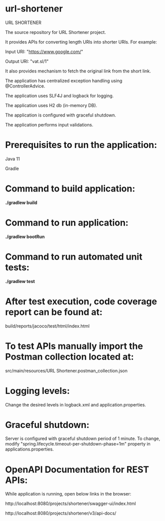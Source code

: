 # url-shortener

URL SHORTENER

The source repository for URL Shortener project.

It provides APIs for converting length URls into shorter URIs. For example:

Input URI: "https://www.google.com/"

Output URI: "vat.sl/1"


It also provides mechanism to fetch the original link from the short link.


The application has centralized exception handling using @ControllerAdvice.

The application uses SLF4J and logback for logging.

The application uses H2 db (in-memory DB).

The application is configured with graceful shutdown.

The application performs input validations.


# Prerequisites to run the application:
Java 11

Gradle


# Command to build application:
**./gradlew build**


# Command to run application:
**./gradlew bootRun**


# Command to run automated unit tests:
**./gradlew test**


# After test execution, code coverage report can be found at:
build/reports/jacoco/test/html/index.html


# To test APIs manually import the Postman collection located at:
src/main/resources/URL Shortener.postman_collection.json


# Logging levels:
Change the desired levels in logback.xml and application.properties.


# Graceful shutdown:
Server is configured with graceful shutdown period of 1 minute. To change, modify "spring.lifecycle.timeout-per-shutdown-phase=1m" property in applications.properties.


# OpenAPI Documentation for REST APIs:
While application is running, open below links in the browser:


http://localhost:8080/projects/shortener/swagger-ui/index.html

http://localhost:8080/projects/shortener/v3/api-docs/

